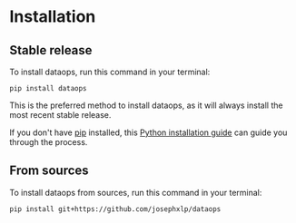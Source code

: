 # Installation

## Stable release

To install dataops, run this command in your terminal:

```
pip install dataops
```

This is the preferred method to install dataops, as it will always install the most recent stable release.

If you don't have [pip](https://pip.pypa.io) installed, this [Python installation guide](http://docs.python-guide.org/en/latest/starting/installation/) can guide you through the process.

## From sources

To install dataops from sources, run this command in your terminal:

```
pip install git+https://github.com/josephxlp/dataops
```
